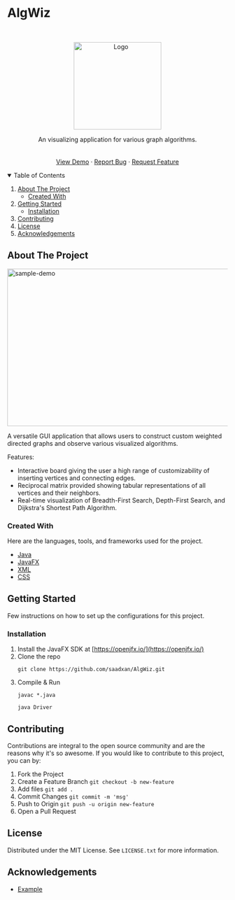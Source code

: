 # AlgWiz


<!-- PROJECT LOGO -->
<br />
<p align="center">
  <a href="https://github.com/saadxan/AlgWiz/">
    <img src="AlgWiz/logo.png" alt="Logo" width="200" height="200">
  </a>
  <p align="center">
    An visualizing application for various graph algorithms.
    <br />
    <a href="https://github.com/saadxan/AlgWiz/README.md">
    <br />
    <br />
    <a href="/demo.md">View Demo</a>
    ·
    <a href="https://github.com/saadxan/AlgWiz/issues">Report Bug</a>
    ·
    <a href="https://github.com/saadxan/AlgWiz/issues">Request Feature</a>
  </p>
</p>



<!-- TABLE OF CONTENTS -->
<details open="open">
  <summary>Table of Contents</summary>
  <ol>
    <li>
      <a href="#about-the-project">About The Project</a>
      <ul>
        <li><a href="#created-with">Created With</a></li>
      </ul>
    </li>
    <li>
      <a href="#getting-started">Getting Started</a>
      <ul>
        <li><a href="#installation">Installation</a></li>
      </ul>
    </li>
    <li><a href="#contributing">Contributing</a></li>
    <li><a href="#license">License</a></li>
    <li><a href="#acknowledgements">Acknowledgements</a></li>
  </ol>
</details>



<!-- ABOUT THE PROJECT -->
## About The Project

<img src="AlgWiz/sample-demo.png" alt="sample-demo" width="640" height="360">

A versatile GUI application that allows users to construct custom weighted directed graphs and observe various visualized algorithms. 

Features:
* Interactive board giving the user a high range of customizability of inserting vertices and connecting edges.
* Reciprocal matrix provided showing tabular representations of all vertices and their neighbors.
* Real-time visualization of Breadth-First Search, Depth-First Search, and Dijkstra's Shortest Path Algorithm.



### Created With

Here are the languages, tools, and frameworks used for the project.
* [Java](https://www.java.com/)
* [JavaFX](https://openjfx.io/)
* [XML](https://www.w3.org/XML/)
* [CSS](https://www.w3.org/CSS/)



<!-- GETTING STARTED -->
## Getting Started

Few instructions on how to set up the configurations for this project.

### Installation

1. Install the JavaFX SDK at [https://openjfx.io/](https://openjfx.io/)
2. Clone the repo
   ```
   git clone https://github.com/saadxan/AlgWiz.git
   ```
3. Compile & Run
   ```
   javac *.java
   ```
   ```
   java Driver
   ```



<!-- CONTRIBUTING -->
## Contributing

Contributions are integral to the open source community and are the reasons why it's so awesome. If you would like to contribute to this project, you can by: 

1. Fork the Project
2. Create a Feature Branch `git checkout -b new-feature`
3. Add files `git add .`
4. Commit Changes `git commit -m 'msg'`
5. Push to Origin `git push -u origin new-feature`
6. Open a Pull Request



<!-- LICENSE -->
## License

Distributed under the MIT License. See `LICENSE.txt` for more information.



<!-- ACKNOWLEDGEMENTS -->
## Acknowledgements

* [Example](https://www.example.com)
